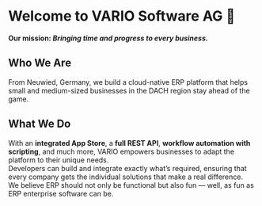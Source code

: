 # Welcome to VARIO Software AG 👋
**Our mission: _Bringing time and progress to every business._**

## Who We Are
From Neuwied, Germany, we build a cloud-native ERP platform that helps small and medium-sized businesses in the DACH region stay ahead of the game.  

## What We Do
With an **integrated App Store**, a **full REST API**, **workflow automation with scripting**, and much more, VARIO empowers businesses to adapt the platform to their unique needs.  
Developers can build and integrate exactly what’s required, ensuring that every company gets the individual solutions that make a real difference.  
We believe ERP should not only be functional but also fun — well, as fun as ERP enterprise software can be.
